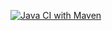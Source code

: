 [![Java CI with Maven](https://github.com/simonpirko/onliner-project-c47/actions/workflows/maven.yml/badge.svg?branch=master)](https://github.com/simonpirko/onliner-project-c47/actions/workflows/maven.yml)
